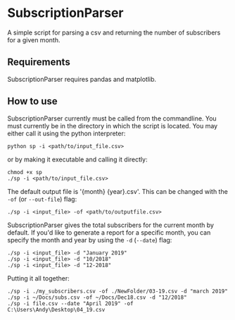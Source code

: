 # SubscriptionParser #

A simple script for parsing a csv and returning the number of subscribers for a
given month.

## Requirements ##
SubscriptionParser requires pandas and matplotlib.

## How to use ##
SubscriptionParser currently must be called from the commandline. 
You must currently be in the directory in which the script is located. 
You may either call it using the python interpreter:

```
python sp -i <path/to/input_file.csv>
```

or by making it executable and calling it directly:

```
chmod +x sp
./sp -i <path/to/input_file.csv>
```

The default output file is '{month} {year}.csv'. This can be changed with the
`-of` (or `--out-file`) flag:

```
./sp -i <input_file> -of <path/to/outputfile.csv>
```

SubscriptionParser gives the total subscribers for the current month by
default. If you'd like to generate a report for a specific month, you can
specify the month and year by using the `-d` (`--date`) flag:

```
./sp -i <input_file> -d "January 2019"
./sp -i <input_file> -d "10/2018"
./sp -i <input_file> -d "12-2018"
```

Putting it all together:

```
./sp -i ./my_subscribers.csv -of ./NewFolder/03-19.csv -d "march 2019"
./sp -i ~/Docs/subs.csv -of ~/Docs/Dec18.csv -d "12/2018"
./sp -i file.csv --date "April 2019" -of C:\Users\Andy\Desktop\04_19.csv
```


